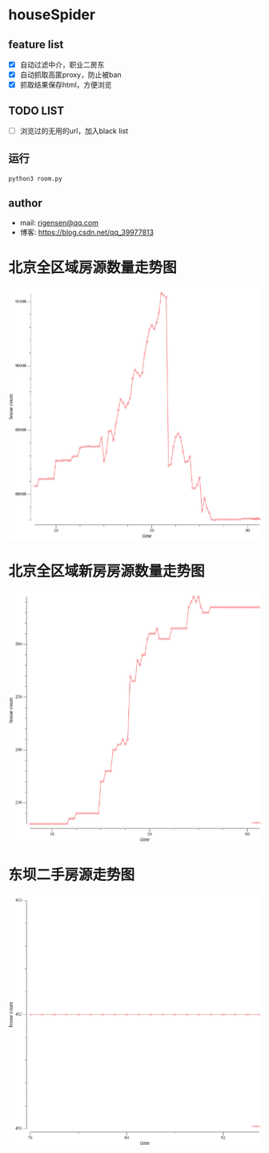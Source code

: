 # houseSpider
## feature list
- [x] 自动过滤中介，职业二房东
- [x] 自动抓取高匿proxy，防止被ban
- [x] 抓取结果保存html，方便浏览

## TODO LIST
- [ ] 浏览过的无用的url，加入black list

## 运行
```
python3 room.py
```

## author
- mail: rigensen@qq.com
- 博客: https://blog.csdn.net/qq_39977813


# 北京全区域房源数量走势图
![图](./beike/北京全区域二手房源走势图.png)



# 北京全区域新房房源数量走势图

![](./beike/北京全区域新房走势图.png)



# 东坝二手房源走势图

![](./beike/东坝二手房源走势图.png)
